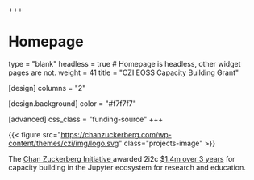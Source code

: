 +++
# Homepage
type = "blank"
headless = true  # Homepage is headless, other widget pages are not.
weight = 41
title = "CZI EOSS Capacity Building Grant"

[design]
  columns = "2"

  [design.background]
    color = "#f7f7f7"

[advanced]
  css_class = "funding-source"
+++

{{< figure src="https://chanzuckerberg.com/wp-content/themes/czi/img/logo.svg" class="projects-image" >}}

The [Chan Zuckerberg Initiative ](https://chanzuckerberg.com/eoss/) awarded 2i2c [$1.4m over 3 years](/posts/czi-core-support) for capacity building in the Jupyter ecosystem for research and education.

